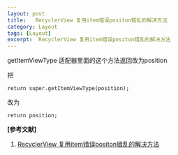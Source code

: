 ```yaml
---
layout: post
title:   RecyclerView 复用item错误positon错乱的解决方法 
category: Layout
tags: [Layout]
excerpt:  RecyclerView 复用item错误positon错乱的解决方法
---
```


getItemViewType 适配器里面的这个方法返回改为position

把

	return super.getItemViewType(position);

改为

	return position;

**[参考文献]**

1. [RecyclerView 复用item错误positon错乱的解决方法](https://blog.csdn.net/weixin_44232136/article/details/94463434 "RecyclerView 复用item错误positon错乱的解决方法")

